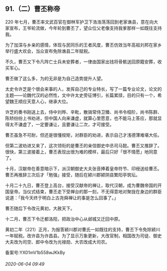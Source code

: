 ## 91.（二）曹丕称帝
220 年七月，曹丕率文武百官在御林军护卫下浩浩荡荡回到老家谯县，意在向大家宣布，王爷轮流做，今年轮到曹丕了，望众位父老像支持我爹那样一如既往支持我。



为了加深与乡亲的感情，体现与民同乐的王者风度，曹丕仿效当年高祖刘邦在家乡举行盛大欢会，当众宣布免除谯县二年赋税。



不久，曹丕又下令凡阵亡士兵未安葬者，一律由国家出钱将骨骸送回原籍安葬，收买军心。



曹丕做了这么多，为的无非是为自己造势提升人望。



太史令许芝是个很会来事的人，发挥自己的专业特长，写了一篇专业论文，论文的主题——论魏代汉的必然性，文中许太史旁征博引，长篇累牍，目的只有一个，希望魏王顺应天意人心，继承大位。



许芝的奏书刚送上去，侍中刘晔、辛毗，散骑常侍卫臻、尚书令桓阶，尚书陈群、陈矫纷纷上书劝进，但中国人向来谦虚，就算心里愿意，也不能马上答应，那就显得太不谦虚了，一定要谦让，且要谦让二次，才可接受。



曹丕虽急不可耐，但还是很懂规矩，对群臣的劝进，表示自己才浅德薄难堪大任。



但第二波劝进又来了，这次领衔的是曹丕的亲信御史中丞司马懿。曹丕又推辞了。很快，第三波接着上，曹丕表现出很为难的模样，最后只好「很不情愿」地同意了。



十月，汉献帝在善意暗示下，派汉朝御史大夫张音捧着皇帝符节、印绶送给曹丕。曹丕再推辞三次后才「勉强」接受，随后在颍川郡颍阴县繁阳亭筑坛。



十月二十九日，曹丕登上高台，接受汉献帝的禅让，取代汉朝，成为曹魏帝国的开国皇帝。当仪式结束，曹丕走下受禅台的那一刻，不无得意地对聚拢在身边的群臣说道：「我今天终于明白上古尧舜禅让的事是怎么回事了。」



曹丕随后下令改元黄初，大赦天下。



十二月，曹丕下令迁都洛阳，把政治中心从邺城又迁回中原。



黄初二年（221）正月，为报答颍川郡对曹氏一如既往的支持，曹丕下令免除颍川一年赋税。改许县为许昌县。为了显示万象更新，大改官制，相国改为司徒、御史大夫改为司空、郎中令改为光禄勋、大农改成大司农。



备案号:YX01mV1b558wJKkBy


###### 2020-06-04 09:49
